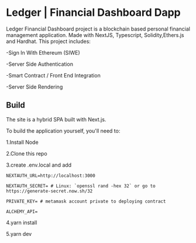 # Ledger | Financial Dashboard Dapp

Ledger Financial Dashboard project is a blockchain based personal financial management application. Made with NextJS, Typescript, Solidity,Ethers.js and Hardhat. This project includes:

-Sign In With Ethereum (SIWE)

-Server Side Authentication

-Smart Contract / Front End Integration

-Server Side Rendering

## Build

The site is a hybrid SPA built with Next.js.

To build the application yourself, you'll need to:

1.Install Node

2.Clone this repo

3.create .env.local and add

    NEXTAUTH_URL=http://localhost:3000

    NEXTAUTH_SECRET= # Linux: `openssl rand -hex 32` or go to https://generate-secret.now.sh/32

    PRIVATE_KEY= # metamask account private to deploying contract

    ALCHEMY_API=

4.yarn install

5.yarn dev